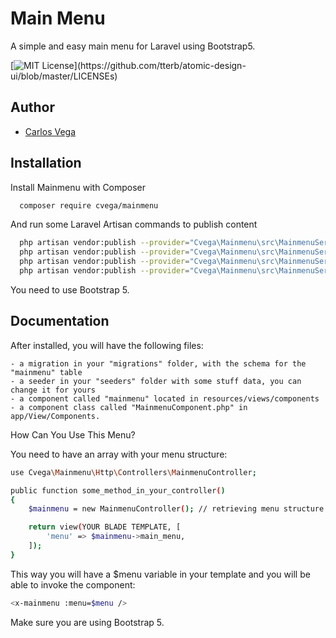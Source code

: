 
# Main Menu

A simple and easy main menu for Laravel using Bootstrap5.


[![MIT License](https://img.shields.io/apm/l/atomic-design-ui.svg?)](https://github.com/tterb/atomic-design-ui/blob/master/LICENSEs)


## Author

- [Carlos Vega](https://www.carlosvega.net)


## Installation

Install Mainmenu with Composer

```bash
  composer require cvega/mainmenu
```

And run some Laravel Artisan commands to publish content

```bash
  php artisan vendor:publish --provider="Cvega\Mainmenu\src\MainmenuServiceProvider.php" --tag="mainmenu_config"
  php artisan vendor:publish --provider="Cvega\Mainmenu\src\MainmenuServiceProvider.php" --tag="mainmenu_views_components"
  php artisan vendor:publish --provider="Cvega\Mainmenu\src\MainmenuServiceProvider.php" --tag="mainmenu_migrations"
  php artisan vendor:publish --provider="Cvega\Mainmenu\src\MainmenuServiceProvider.php" --tag="mainmenu_seeders"
```

You need to use Bootstrap 5.
## Documentation

After installed, you will have the following files:

	- a migration in your "migrations" folder, with the schema for the "mainmenu" table
	- a seeder in your "seeders" folder with some stuff data, you can change it for yours
	- a component called "mainmenu" located in resources/views/components 
	- a component class called "MainmenuComponent.php" in app/View/Components.

How Can You Use This Menu?

You need to have an array with your menu structure:

```bash
use Cvega\Mainmenu\Http\Controllers\MainmenuController;

public function some_method_in_your_controller()
{
    $mainmenu = new MainmenuController(); // retrieving menu structure from the Database

    return view(YOUR BLADE TEMPLATE, [
        'menu' => $mainmenu->main_menu,
    ]);
}
```

This way you will have a $menu variable in your template and you will be able to invoke the component:

```bash
<x-mainmenu :menu=$menu />
```

Make sure you are using Bootstrap 5.



